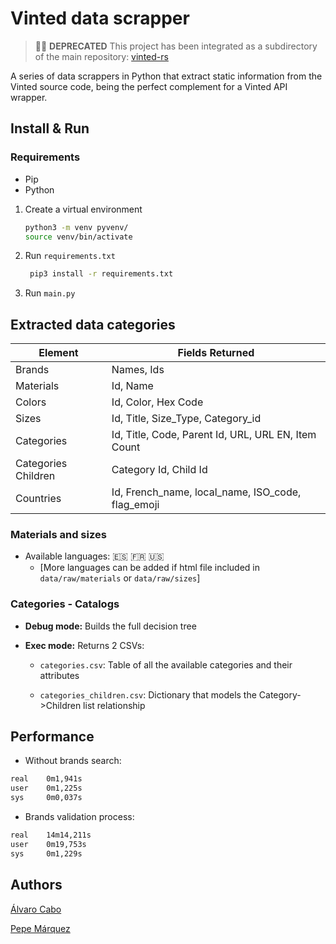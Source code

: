 # Vinted data scrapper

> 📣📣 **DEPRECATED** This project has been integrated as a subdirectory of the main repository: [vinted-rs](https://github.com/ThalosES/vinted-rs)
> 

A series of data scrappers in Python that extract static information from the Vinted source code, being the perfect complement for a Vinted API wrapper.

## Install & Run

### Requirements

- Pip
- Python

1. Create a virtual environment

   ```bash
   python3 -m venv pyvenv/
   source venv/bin/activate
   ```

2. Run `requirements.txt`

   ```bash
    pip3 install -r requirements.txt
   ```

3. Run `main.py`

## Extracted data categories

| Element             | Fields Returned                                     |
| ------------------- | --------------------------------------------------- |
| Brands              | Names, Ids                                          |
| Materials           | Id, Name                                            |
| Colors              | Id, Color, Hex Code                                 |
| Sizes               | Id, Title, Size_Type, Category_id                   |
| Categories          | Id, Title, Code, Parent Id, URL, URL EN, Item Count |
| Categories Children | Category Id, Child Id                               |
| Countries           | Id, French_name, local_name, ISO_code, flag_emoji   |

### Materials and sizes

- Available languages: 🇪🇸 🇫🇷 🇺🇸
  - [More languages can be added if html file included in `data/raw/materials` or `data/raw/sizes`]

### Categories - Catalogs

- **Debug mode:** Builds the full decision tree

- **Exec mode:** Returns 2 CSVs:

  - `categories.csv`: Table of all the available categories and their attributes

  - `categories_children.csv`: Dictionary that models the Category->Children list relationship

## Performance

- Without brands search:

```bash
real    0m1,941s
user    0m1,225s
sys     0m0,037s
```

- Brands validation process:

```bash
real    14m14,211s
user    0m19,753s
sys     0m1,229s
```

## Authors

[Álvaro Cabo](https://github.com/alvarocabo)

[Pepe Márquez](https://github.com/pxp9)
